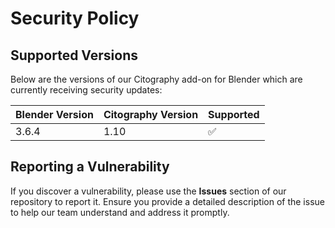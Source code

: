 # Security Policy

## Supported Versions

Below are the versions of our Citography add-on for Blender which are currently receiving security updates:

| Blender Version | Citography Version | Supported          |
| --------------- | ------------------- | ------------------ |
| 3.6.4           | 1.10                | :white_check_mark: |

## Reporting a Vulnerability

If you discover a vulnerability, please use the **Issues** section of our repository to report it. Ensure you provide a detailed description of the issue to help our team understand and address it promptly.
